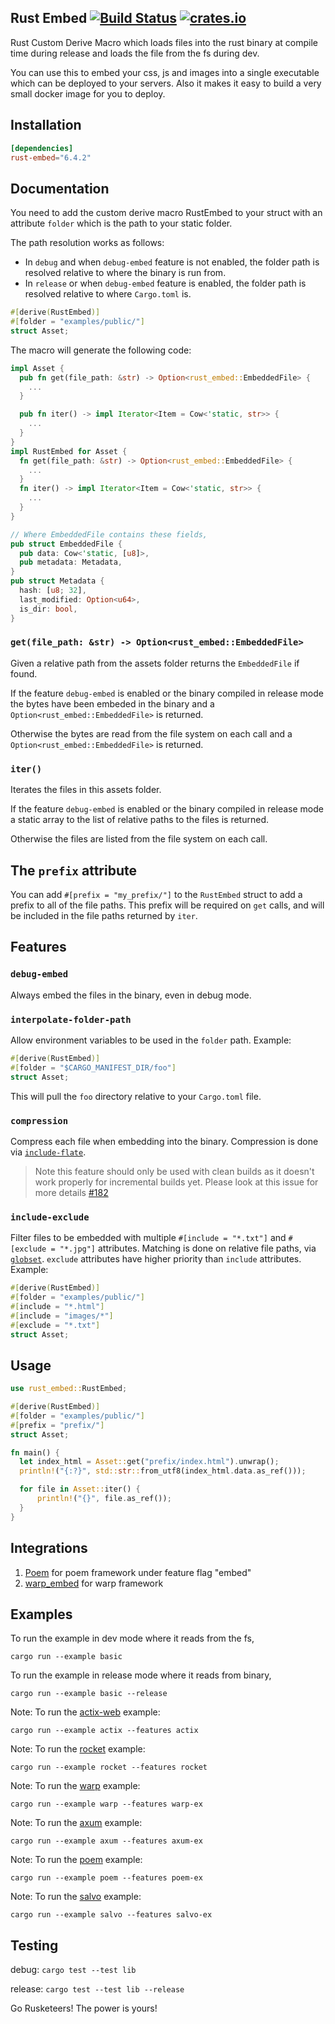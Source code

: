 ## Rust Embed [![Build Status](https://github.com/pyros2097/rust-embed/workflows/Test/badge.svg)](https://github.com/pyros2097/rust-embed/actions?query=workflow%3ATest) [![crates.io](https://img.shields.io/crates/v/rust-embed.svg)](https://crates.io/crates/rust-embed)

Rust Custom Derive Macro which loads files into the rust binary at compile time during release and loads the file from the fs during dev.

You can use this to embed your css, js and images into a single executable which can be deployed to your servers. Also it makes it easy to build a very small docker image for you to deploy.

## Installation

```toml
[dependencies]
rust-embed="6.4.2"
```

## Documentation

You need to add the custom derive macro RustEmbed to your struct with an attribute `folder` which is the path to your static folder.

The path resolution works as follows:

- In `debug` and when `debug-embed` feature is not enabled, the folder path is resolved relative to where the binary is run from.
- In `release` or when `debug-embed` feature is enabled, the folder path is resolved relative to where `Cargo.toml` is.

```rust
#[derive(RustEmbed)]
#[folder = "examples/public/"]
struct Asset;
```

The macro will generate the following code:

```rust
impl Asset {
  pub fn get(file_path: &str) -> Option<rust_embed::EmbeddedFile> {
    ...
  }

  pub fn iter() -> impl Iterator<Item = Cow<'static, str>> {
    ...
  }
}
impl RustEmbed for Asset {
  fn get(file_path: &str) -> Option<rust_embed::EmbeddedFile> {
    ...
  }
  fn iter() -> impl Iterator<Item = Cow<'static, str>> {
    ...
  }
}

// Where EmbeddedFile contains these fields,
pub struct EmbeddedFile {
  pub data: Cow<'static, [u8]>,
  pub metadata: Metadata,
}
pub struct Metadata {
  hash: [u8; 32],
  last_modified: Option<u64>, 
  is_dir: bool,
}
```

### `get(file_path: &str) -> Option<rust_embed::EmbeddedFile>`

Given a relative path from the assets folder returns the `EmbeddedFile` if found.

If the feature `debug-embed` is enabled or the binary compiled in release mode the bytes have been embeded in the binary and a `Option<rust_embed::EmbeddedFile>` is returned.

Otherwise the bytes are read from the file system on each call and a `Option<rust_embed::EmbeddedFile>` is returned.

### `iter()`

Iterates the files in this assets folder.

If the feature `debug-embed` is enabled or the binary compiled in release mode a static array to the list of relative paths to the files is returned.

Otherwise the files are listed from the file system on each call.

## The `prefix` attribute

You can add `#[prefix = "my_prefix/"]` to the `RustEmbed` struct to add a prefix
to all of the file paths. This prefix will be required on `get` calls, and will
be included in the file paths returned by `iter`.

## Features

### `debug-embed`

Always embed the files in the binary, even in debug mode.

### `interpolate-folder-path`

Allow environment variables to be used in the `folder` path. Example:

```rust
#[derive(RustEmbed)]
#[folder = "$CARGO_MANIFEST_DIR/foo"]
struct Asset;
```

This will pull the `foo` directory relative to your `Cargo.toml` file.

### `compression`

Compress each file when embedding into the binary. Compression is done via [`include-flate`].
> Note this feature should only be used with clean builds as it doesn't work properly for incremental builds yet. Please look at this issue for more details [#182](https://github.com/pyrossh/rust-embed/issues/182)


### `include-exclude`
Filter files to be embedded with multiple `#[include = "*.txt"]` and `#[exclude = "*.jpg"]` attributes. 
Matching is done on relative file paths, via [`globset`].
`exclude` attributes have higher priority than `include` attributes.
Example:

```rust
#[derive(RustEmbed)]
#[folder = "examples/public/"]
#[include = "*.html"]
#[include = "images/*"]
#[exclude = "*.txt"]
struct Asset;
```

## Usage

```rust
use rust_embed::RustEmbed;

#[derive(RustEmbed)]
#[folder = "examples/public/"]
#[prefix = "prefix/"]
struct Asset;

fn main() {
  let index_html = Asset::get("prefix/index.html").unwrap();
  println!("{:?}", std::str::from_utf8(index_html.data.as_ref()));

  for file in Asset::iter() {
      println!("{}", file.as_ref());
  }
}
```

## Integrations

1. [Poem](https://github.com/poem-web/poem) for poem framework under feature flag "embed"
2. [warp_embed](https://docs.rs/warp-embed/latest/warp_embed/) for warp framework

## Examples

To run the example in dev mode where it reads from the fs,

`cargo run --example basic`

To run the example in release mode where it reads from binary,

`cargo run --example basic --release`

Note: To run the [actix-web](https://github.com/actix/actix-web) example:

`cargo run --example actix --features actix`

Note: To run the [rocket](https://github.com/SergioBenitez/Rocket) example:

`cargo run --example rocket --features rocket`

Note: To run the [warp](https://github.com/seanmonstar/warp) example:

`cargo run --example warp --features warp-ex`

Note: To run the [axum](https://github.com/tokio-rs/axum) example:

`cargo run --example axum --features axum-ex`

Note: To run the [poem](https://github.com/poem-web/poem) example:

`cargo run --example poem --features poem-ex`

Note: To run the [salvo](https://github.com/salvo-rs/salvo) example:

`cargo run --example salvo --features salvo-ex`

## Testing

debug: `cargo test --test lib`

release: `cargo test --test lib --release`

Go Rusketeers!
The power is yours!

[`include-flate`]: https://crates.io/crates/include-flate
[`globset`]: https://crates.io/crates/globset

